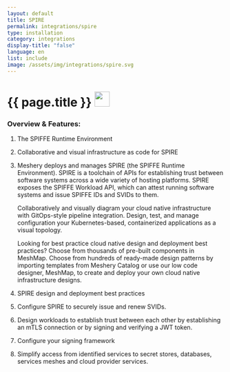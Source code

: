 ```yaml
---
layout: default
title: SPIRE
permalink: integrations/spire
type: installation
category: integrations
display-title: "false"
language: en
list: include
image: /assets/img/integrations/spire.svg
---
```


<h1>{{ page.title }} <img src="{{ page.image }}" style="width: 35px; height: 35px;" /></h1>


<!-- This needs replaced with the Category property, not the sub-category.
 #### Category: spire -->

### Overview & Features:
1. The SPIFFE Runtime Environment

2. Collaborative and visual infrastructure as code for SPIRE

4. 
    Meshery deploys and manages SPIRE (the SPIFFE Runtime Environment). SPIRE is a toolchain of APIs for establishing trust between software systems across a wide variety of hosting platforms. SPIRE exposes the SPIFFE Workload API, which can attest running software systems and issue SPIFFE IDs and SVIDs to them. 



    Collaboratively and visually diagram your cloud native infrastructure with GitOps-style pipeline integration. Design, test, and manage configuration your Kubernetes-based, containerized applications as a visual topology.



    Looking for best practice cloud native design and deployment best practices? Choose from thousands of pre-built components in MeshMap. Choose from hundreds of ready-made design patterns by importing templates from Meshery Catalog or use our low code designer, MeshMap, to create and deploy your own cloud native infrastructure designs.



5. SPIRE design and deployment best practices

6. Configure SPIRE to securely issue and renew SVIDs.

7. Design workloads to establish trust between each other by establishing an mTLS connection or by signing and verifying a JWT token.

8. Configure your signing framework

9. Simplify access from identified services to secret stores, databases, services meshes and cloud provider services.

